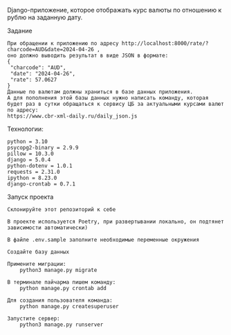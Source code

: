 Django-приложение, которое отображать курс валюты по отношению к рублю на заданную дату.

Задание

    При обращении к приложению по адресу http://localhost:8000/rate/?charcode=AUD&date=2024-04-26 , 
    оно должно выводить результат в виде JSON в формате:
    {
     "charcode": "AUD",
     "date": "2024-04-26",
     "rate": 57.0627
    }
    Данные по валютам должны храниться в базе данных приложения.
    А для пополнения этой базы данных нужно написать команду, которая
    будет раз в сутки обращаться к сервису ЦБ за актуальными курсами валют по адресу:
    https://www.cbr-xml-daily.ru/daily_json.js

Технологии:

    python = 3.10
    psycopg2-binary = 2.9.9
    pillow = 10.3.0
    django = 5.0.4
    python-dotenv = 1.0.1
    requests = 2.31.0
    ipython = 8.23.0
    django-crontab = 0.7.1

Запуск проекта

    Склонируйте этот репозиторий к себе
    
    В проекте используется Poetry, при развертывании локально, он подтянет зависимости автоматически) 
    
    В файле .env.sample заполните необходимые переменные окружения
    
    Создайте базу данных
    
    Примените миграции:
        python3 manage.py migrate
    
    В терминале пайчарма пишем команду:
        python manage.py crontab add
    
    Для создания пользователя команда:
        python manage.py createsuperuser

    Запустите сервер:
        python3 manage.py runserver
